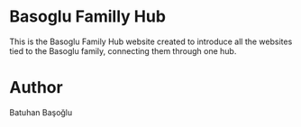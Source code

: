 # Basoglu Familly Hub

This is the Basoglu Family Hub website created to introduce all the websites tied to the Basoglu family, connecting them through one hub.

# Author

Batuhan Başoğlu
